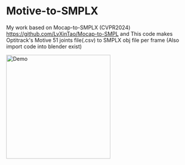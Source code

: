 # Motive-to-SMPLX

My work based on Mocap-to-SMPLX (CVPR2024) https://github.com/LvXinTao/Mocap-to-SMPL and This code makes Optitrack's Motive 51 joints file(.csv) to SMPLX obj file per frame
(Also import code into blender exist)

<img width="279" alt="Demo" src="https://github.com/user-attachments/assets/bdb91823-ce8e-4532-90a6-e3fe31f86d00" />

